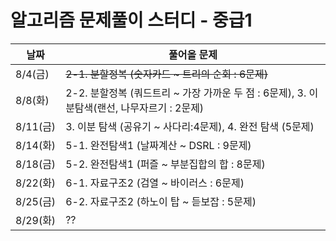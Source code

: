 # 알고리즘 문제풀이 스터디 - 중급1

날짜|풀어올 문제
---|---
8/4(금) | ~~2-1. 분할정복 (숫자카드 ~ 트리의 순회 : 6문제)~~
8/8(화) | 2-2. 분할정복 (쿼드트리 ~ 가장 가까운 두 점 : 6문제), 3. 이분탐색(랜선, 나무자르기 : 2문제)
8/11(금) | 3. 이분 탐색 (공유기 ~ 사다리:4문제), 4. 완전 탐색 (5문제)
8/14(화) | 5-1. 완전탐색1 (날짜계산 ~ DSRL : 9문제) 
8/18(금) | 5-2. 완전탐색1 (퍼즐 ~ 부분집합의 합 : 8문제)
8/22(화) | 6-1. 자료구조2 (검열 ~ 바이러스 : 6문제)
8/25(금) | 6-2. 자료구조2 (하노이 탑 ~ 듣보잡 : 5문제)
8/29(화) | ??